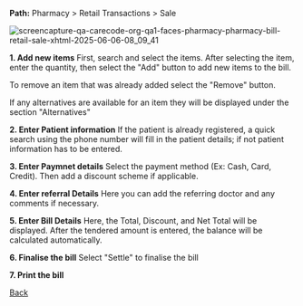 **Path:** Pharmacy > Retail Transactions > Sale

![screencapture-qa-carecode-org-qa1-faces-pharmacy-pharmacy-bill-retail-sale-xhtml-2025-06-06-08_09_41](https://github.com/user-attachments/assets/55bad6c8-b055-41d0-9bb9-534305c1e2ac)

**1. Add new items**
First, search and select the items. After selecting the item, enter the quantity, then select the "Add" button to add new items to the bill.

To remove an item that was already added select the "Remove" button.

If any alternatives are available for an item they will be displayed under the section "Alternatives"

**2. Enter Patient information**
If the patient is already registered, a quick search using the phone number will fill in the patient details; if not patient information has to be entered.

**3. Enter Paymnet details**
Select the payment method (Ex: Cash, Card, Credit). Then add a discount scheme if applicable.

**4. Enter referral Details**
Here you can add the referring doctor and any comments if necessary.

**5. Enter Bill Details**
Here, the Total, Discount, and Net Total will be displayed. After the tendered amount is entered, the balance will be calculated automatically.

**6. Finalise the bill**
Select "Settle" to finalise the bill

**7. Print the bill**


[Back](https://github.com/hmislk/hmis/wiki)
